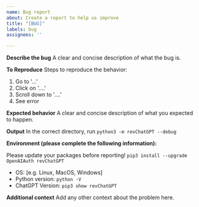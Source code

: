 ```yaml
---
name: Bug report
about: Create a report to help us improve
title: "[BUG]"
labels: bug
assignees: ''

---
```


**Describe the bug**
A clear and concise description of what the bug is.

**To Reproduce**
Steps to reproduce the behavior:
1. Go to '...'
2. Click on '....'
3. Scroll down to '....'
4. See error

**Expected behavior**
A clear and concise description of what you expected to happen.

**Output**
In the correct directory, run `python3 -m revChatGPT --debug`

**Environment (please complete the following information):**

Please update your packages before reporting! `pip3 install --upgrade OpenAIAuth revChatGPT`
 - OS: [e.g. Linux, MacOS, Windows]
 - Python version: `python -V`
 - ChatGPT Version: `pip3 show revChatGPT`

**Additional context**
Add any other context about the problem here.
